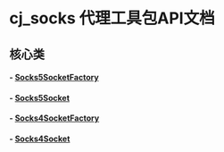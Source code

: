 cj_socks 代理工具包API文档
========================

## 核心类

#### - [Socks5SocketFactory](classes/Socks5SocketFactory.md)
#### - [Socks5Socket](classes/Socks5Socket.md)

#### - [Socks4SocketFactory](classes/Socks4SocketFactory.md)
#### - [Socks4Socket](classes/Socks4Socket.md)


